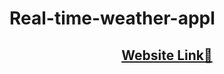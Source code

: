 # Real-time-weather-appl
<h2 align="center"><a href="https://tranquil-sable-52c021.netlify.app/">Website Link🔗</a></h2>

